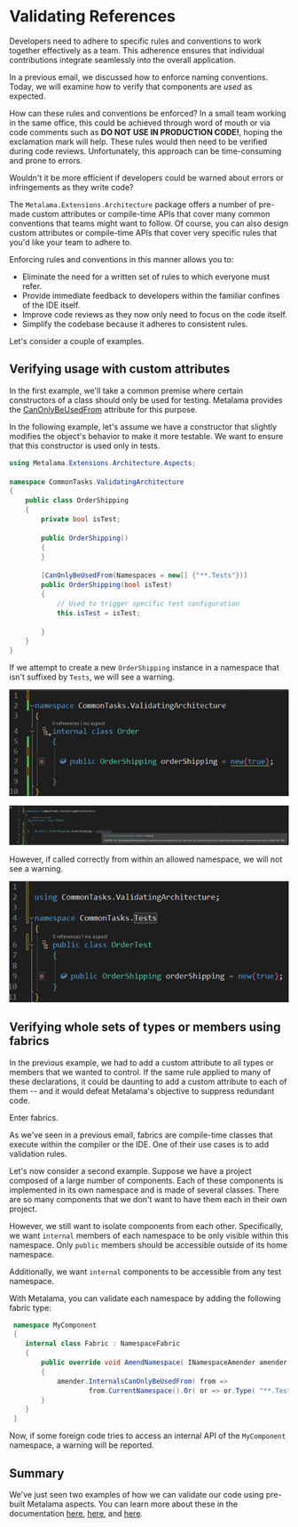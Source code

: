 # Validating References

Developers need to adhere to specific rules and conventions to work together effectively as a team. This adherence ensures that individual contributions integrate seamlessly into the overall application.

In a previous email, we discussed how to enforce naming conventions. Today, we will examine how to verify that components are _used_ as expected.

How can these rules and conventions be enforced? In a small team working in the same office, this could be achieved through word of mouth or via code comments such as **DO NOT USE IN PRODUCTION CODE!**, hoping the exclamation mark will help. These rules would then need to be verified during code reviews. Unfortunately, this approach can be time-consuming and prone to errors.

Wouldn't it be more efficient if developers could be warned about errors or infringements as they write code?

The `Metalama.Extensions.Architecture` package offers a number of pre-made custom attributes or compile-time APIs that cover many common conventions that teams might want to follow. Of course, you can also design custom attributes or compile-time APIs that cover very specific rules that you'd like your team to adhere to.

Enforcing rules and conventions in this manner allows you to:

- Eliminate the need for a written set of rules to which everyone must refer.
- Provide immediate feedback to developers within the familiar confines of the IDE itself.
- Improve code reviews as they now only need to focus on the code itself.
- Simplify the codebase because it adheres to consistent rules.

Let's consider a couple of examples.

## Verifying usage with custom attributes

In the first example, we'll take a common premise where certain constructors of a class should only be used for testing. Metalama provides the [CanOnlyBeUsedFrom](https://doc.postsharp.net/etalama/api/metalama-extensions-architecture-aspects-canonlybeusedfromattribute) attribute for this purpose.

In the following example, let's assume we have a constructor that slightly modifies the object's behavior to make it more testable. We want to ensure that this constructor is used only in tests.

```c#
using Metalama.Extensions.Architecture.Aspects;

namespace CommonTasks.ValidatingArchitecture
{
    public class OrderShipping
    {
        private bool isTest;

        public OrderShipping()
        {
        }

        [CanOnlyBeUsedFrom(Namespaces = new[] {"**.Tests"})]
        public OrderShipping(bool isTest)
        {
            // Used to trigger specific test configuration
            this.isTest = isTest;

        }
    }
}
```

If we attempt to create a new `OrderShipping` instance in a namespace that isn't suffixed by `Tests`, we will see a warning.

![](images/ValidatingTestWarning.jpg)

![](images/ValidationWarning.jpg)

However, if called correctly from within an allowed namespace, we will not see a warning.

![](images/ValidatingTestsNoWarning.jpg)

## Verifying whole sets of types or members using fabrics

In the previous example, we had to add a custom attribute to all types or members that we wanted to control. If the same rule applied to many of these declarations, it could be daunting to add a custom attribute to each of them -- and it would defeat Metalama's objective to suppress redundant code.

Enter fabrics.

As we've seen in a previous email, fabrics are compile-time classes that execute within the compiler or the IDE. One of their use cases is to add validation rules.

Let's now consider a second example. Suppose we have a project composed of a large number of components. Each of these components is implemented in its own namespace and is made of several classes. There are so many components that we don't want to have them each in their own project.

However, we still want to isolate components from each other. Specifically, we want `internal` members of each namespace to be only visible within this namespace. Only `public` members should be accessible outside of its home namespace.

Additionally, we want `internal` components to be accessible from any test namespace.

With Metalama, you can validate each namespace by adding the following fabric type:

```cs
 namespace MyComponent
 {
    internal class Fabric : NamespaceFabric
    {
        public override void AmendNamespace( INamespaceAmender amender )
        {
            amender.InternalsCanOnlyBeUsedFrom( from =>
                    from.CurrentNamespace().Or( or => or.Type( "**.Tests.**"  )));
        }
    }
 }
```

Now, if some foreign code tries to access an internal API of the `MyComponent` namespace, a warning will be reported.

## Summary

We've just seen two examples of how we can validate our code using pre-built Metalama aspects. You can learn more about these in the documentation [here](https://doc.postsharp.net/metalama/conceptual/architecture/usage), [here](https://doc.postsharp.net/metalama/conceptual/architecture/naming-conventions), and [here](https://doc.postsharp.net/metalama/conceptual/architecture/internal-only-implement).

